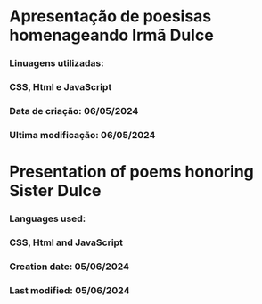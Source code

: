 # Apresentação de poesisas homenageando Irmã Dulce
### Linuagens utilizadas:
### CSS, Html e JavaScript

### Data de criação: 06/05/2024
### Ultima modificação: 06/05/2024

# Presentation of poems honoring Sister Dulce
### Languages ​​used:
### CSS, Html and JavaScript

### Creation date: 05/06/2024
### Last modified: 05/06/2024
